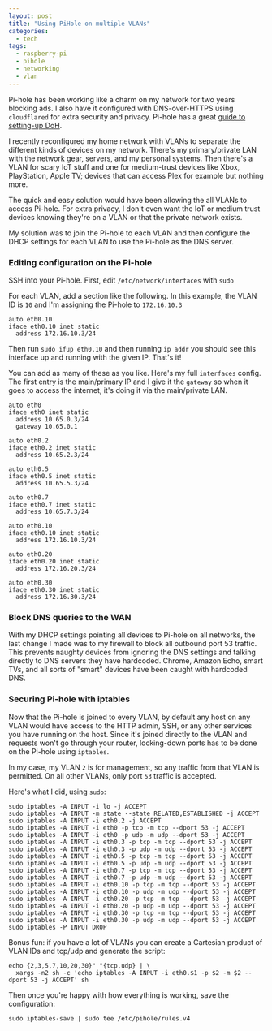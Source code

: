 ```yaml
---
layout: post
title: "Using PiHole on multiple VLANs"
categories:
  - tech
tags:
  - raspberry-pi
  - pihole
  - networking
  - vlan
---
```


Pi-hole has been working like a charm on my network for two years blocking ads.
I also have it configured with DNS-over-HTTPS using `cloudflared` for extra
security and privacy. Pi-hole has a great [guide to setting-up DoH].

I recently reconfigured my home network with VLANs to separate the different
kinds of devices on my network. There's my primary/private LAN with the network
gear, servers, and my personal systems. Then there's a VLAN for scary IoT stuff
and one for medium-trust devices like Xbox, PlayStation, Apple TV; devices that
can access Plex for example but nothing more.

The quick and easy solution would have been allowing the all VLANs to access
Pi-hole. For extra privacy, I don't even want the IoT or medium trust devices
knowing they're on a VLAN or that the private network exists.

My solution was to join the Pi-hole to each VLAN and then configure the DHCP
settings for each VLAN to use the Pi-hole as the DNS server.

### Editing configuration on the Pi-hole

SSH into your Pi-hole. First, edit `/etc/network/interfaces` with `sudo`

For each VLAN, add a section like the following. In this example, the VLAN ID
is `10` and I'm assigning the Pi-hole to `172.16.10.3`

```
auto eth0.10
iface eth0.10 inet static
  address 172.16.10.3/24
```

Then run `sudo ifup eth0.10` and then running `ip addr` you should see this
interface up and running with the given IP. That's it!

You can add as many of these as you like. Here's my full `interfaces` config.
The first entry is the main/primary IP and I give it the `gateway` so when
it goes to access the internet, it's doing it via the main/private LAN.

```
auto eth0
iface eth0 inet static
  address 10.65.0.3/24
  gateway 10.65.0.1

auto eth0.2
iface eth0.2 inet static
  address 10.65.2.3/24

auto eth0.5
iface eth0.5 inet static
  address 10.65.5.3/24

auto eth0.7
iface eth0.7 inet static
  address 10.65.7.3/24

auto eth0.10
iface eth0.10 inet static
  address 172.16.10.3/24

auto eth0.20
iface eth0.20 inet static
  address 172.16.20.3/24

auto eth0.30
iface eth0.30 inet static
  address 172.16.30.3/24
```

### Block DNS queries to the WAN

With my DHCP settings pointing all devices to Pi-hole on all networks, the last
change I made was to my firewall to block all outbound port 53 traffic.
This prevents naughty devices from ignoring the DNS settings and talking directly
to DNS servers they have hardcoded. Chrome, Amazon Echo, smart TVs, and all
sorts of "smart" devices have been caught with hardcoded DNS.

### Securing Pi-hole with iptables

Now that the Pi-hole is joined to every VLAN, by default any host on any VLAN
would have access to the HTTP admin, SSH, or any other services you have
running on the host. Since it's joined directly to the VLAN and requests
won't go through your router, locking-down ports has to be done on the Pi-hole
using `iptables`.

In my case, my VLAN `2` is for management, so any traffic from that VLAN is
permitted. On all other VLANs, only port `53` traffic is accepted.

Here's what I did, using `sudo`:

```shell
sudo iptables -A INPUT -i lo -j ACCEPT
sudo iptables -A INPUT -m state --state RELATED,ESTABLISHED -j ACCEPT
sudo iptables -A INPUT -i eth0.2 -j ACCEPT
sudo iptables -A INPUT -i eth0 -p tcp -m tcp --dport 53 -j ACCEPT
sudo iptables -A INPUT -i eth0 -p udp -m udp --dport 53 -j ACCEPT
sudo iptables -A INPUT -i eth0.3 -p tcp -m tcp --dport 53 -j ACCEPT
sudo iptables -A INPUT -i eth0.3 -p udp -m udp --dport 53 -j ACCEPT
sudo iptables -A INPUT -i eth0.5 -p tcp -m tcp --dport 53 -j ACCEPT
sudo iptables -A INPUT -i eth0.5 -p udp -m udp --dport 53 -j ACCEPT
sudo iptables -A INPUT -i eth0.7 -p tcp -m tcp --dport 53 -j ACCEPT
sudo iptables -A INPUT -i eth0.7 -p udp -m udp --dport 53 -j ACCEPT
sudo iptables -A INPUT -i eth0.10 -p tcp -m tcp --dport 53 -j ACCEPT
sudo iptables -A INPUT -i eth0.10 -p udp -m udp --dport 53 -j ACCEPT
sudo iptables -A INPUT -i eth0.20 -p tcp -m tcp --dport 53 -j ACCEPT
sudo iptables -A INPUT -i eth0.20 -p udp -m udp --dport 53 -j ACCEPT
sudo iptables -A INPUT -i eth0.30 -p tcp -m tcp --dport 53 -j ACCEPT
sudo iptables -A INPUT -i eth0.30 -p udp -m udp --dport 53 -j ACCEPT
sudo iptables -P INPUT DROP
```

Bonus fun: if you have a lot of VLANs you can create a Cartesian product of
VLAN IDs and tcp/udp and generate the script:

```shell
echo {2,3,5,7,10,20,30}" "{tcp,udp} | \
  xargs -n2 sh -c 'echo iptables -A INPUT -i eth0.$1 -p $2 -m $2 --dport 53 -j ACCEPT' sh
```

Then once you're happy with how everything is working, save the configuration:

```shell
sudo iptables-save | sudo tee /etc/pihole/rules.v4
```


[guide to setting-up DoH]: https://docs.pi-hole.net/guides/dns-over-https/
